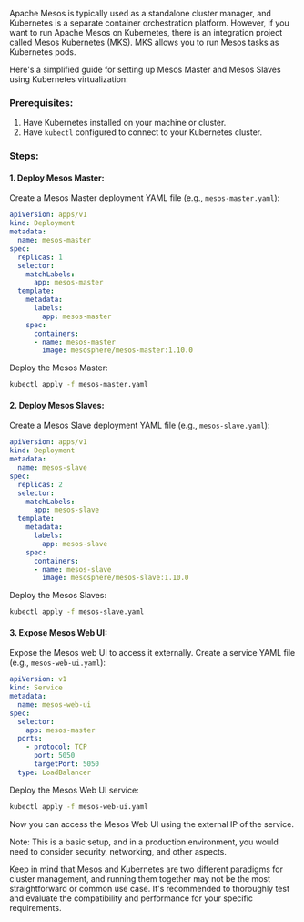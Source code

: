 Apache Mesos is typically used as a standalone cluster manager, and Kubernetes is a separate container orchestration platform. However, if you want to run Apache Mesos on Kubernetes, there is an integration project called Mesos Kubernetes (MKS). MKS allows you to run Mesos tasks as Kubernetes pods.

Here's a simplified guide for setting up Mesos Master and Mesos Slaves using Kubernetes virtualization:

### Prerequisites:

1. Have Kubernetes installed on your machine or cluster.
2. Have `kubectl` configured to connect to your Kubernetes cluster.

### Steps:

#### 1. Deploy Mesos Master:

Create a Mesos Master deployment YAML file (e.g., `mesos-master.yaml`):

```yaml
apiVersion: apps/v1
kind: Deployment
metadata:
  name: mesos-master
spec:
  replicas: 1
  selector:
    matchLabels:
      app: mesos-master
  template:
    metadata:
      labels:
        app: mesos-master
    spec:
      containers:
      - name: mesos-master
        image: mesosphere/mesos-master:1.10.0
```

Deploy the Mesos Master:

```bash
kubectl apply -f mesos-master.yaml
```

#### 2. Deploy Mesos Slaves:

Create a Mesos Slave deployment YAML file (e.g., `mesos-slave.yaml`):

```yaml
apiVersion: apps/v1
kind: Deployment
metadata:
  name: mesos-slave
spec:
  replicas: 2
  selector:
    matchLabels:
      app: mesos-slave
  template:
    metadata:
      labels:
        app: mesos-slave
    spec:
      containers:
      - name: mesos-slave
        image: mesosphere/mesos-slave:1.10.0
```

Deploy the Mesos Slaves:

```bash
kubectl apply -f mesos-slave.yaml
```

#### 3. Expose Mesos Web UI:

Expose the Mesos web UI to access it externally. Create a service YAML file (e.g., `mesos-web-ui.yaml`):

```yaml
apiVersion: v1
kind: Service
metadata:
  name: mesos-web-ui
spec:
  selector:
    app: mesos-master
  ports:
    - protocol: TCP
      port: 5050
      targetPort: 5050
  type: LoadBalancer
```

Deploy the Mesos Web UI service:

```bash
kubectl apply -f mesos-web-ui.yaml
```

Now you can access the Mesos Web UI using the external IP of the service.

Note: This is a basic setup, and in a production environment, you would need to consider security, networking, and other aspects.

Keep in mind that Mesos and Kubernetes are two different paradigms for cluster management, and running them together may not be the most straightforward or common use case. It's recommended to thoroughly test and evaluate the compatibility and performance for your specific requirements.
